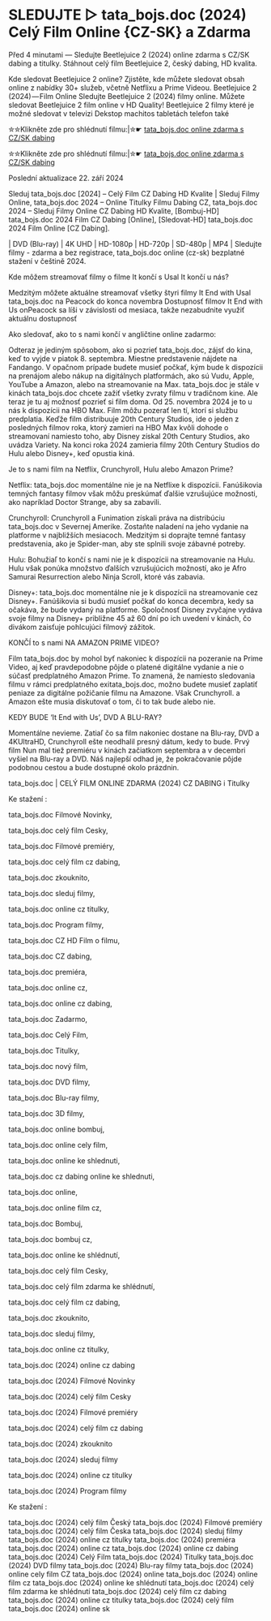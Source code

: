 # SLEDUJTE ▷ tata_bojs.doc (2024) Celý Film Online {CZ-SK} a Zdarma

Před 4 minutami — Sledujte Beetlejuice 2 (2024) online zdarma s CZ/SK dabing a titulky. Stáhnout celý film Beetlejuice 2, český dabing, HD kvalita.

Kde sledovat Beetlejuice 2 online? Zjistěte, kde můžete sledovat obsah online z nabídky 30+ služeb, včetně Netflixu a Prime Videou. Beetlejuice 2 (2024) — Film Online Sledujte Beetlejuice 2 (2024) filmy online. Můžete sledovat Beetlejuice 2 film online v HD Quality! Beetlejuice 2 filmy které je možné sledovat v televizi Dekstop machitos tabletách telefon také


✮✮Klikněte zde pro shlédnutí filmu:|✮☛ [tata_bojs.doc online zdarma s CZ/SK dabing](https://crotx.online/sk/movie/1163783/tata_bojs-doc.github)

✮✮Klikněte zde pro shlédnutí filmu:|✮☛ [tata_bojs.doc online zdarma s CZ/SK dabing](https://crotx.online/sk/movie/1163783/tata_bojs-doc.github)

Poslední aktualizace 22. září 2024


Sleduj tata_bojs.doc [2024] – Celý Film CZ Dabing HD Kvalite | Sleduj Filmy Online, tata_bojs.doc 2024 – Online Titulky Filmu Dabing CZ, tata_bojs.doc 2024 – Sleduj Filmy Online CZ Dabing HD Kvalite, [Bombuj-HD] tata_bojs.doc 2024 Film CZ Dabing [Online], [Sledovat-HD] tata_bojs.doc 2024 Film Online [CZ Dabing].

| DVD (Blu-ray) | 4K UHD | HD-1080p | HD-720p | SD-480p | MP4 | Sledujte filmy - zdarma a bez registrace, tata_bojs.doc online (cz-sk) bezplatné stažení v češtině 2024.

Kde môžem streamovať filmy o filme It končí s Usal It končí u nás?

Medzitým môžete aktuálne streamovať všetky štyri filmy It End with Usal tata_bojs.doc na Peacock do konca novembra Dostupnosť filmov It End with Us onPeacock sa líši v závislosti od mesiaca, takže nezabudnite využiť aktuálnu dostupnosť

Ako sledovať, ako to s nami končí v angličtine online zadarmo:

Odteraz je jediným spôsobom, ako si pozrieť tata_bojs.doc, zájsť do kina, keď to vyjde v piatok 8. septembra. Miestne predstavenie nájdete na Fandango. V opačnom prípade budete musieť počkať, kým bude k dispozícii na prenájom alebo nákup na digitálnych platformách, ako sú Vudu, Apple, YouTube a Amazon, alebo na streamovanie na Max. tata_bojs.doc je stále v kinách tata_bojs.doc chcete zažiť všetky zvraty filmu v tradičnom kine. Ale teraz je tu aj možnosť pozrieť si film doma. Od 25. novembra 2024 je to u nás k dispozícii na HBO Max. Film môžu pozerať len tí, ktorí si službu predplatia. Keďže film distribuuje 20th Century Studios, ide o jeden z posledných filmov roka, ktorý zamieri na HBO Max kvôli dohode o streamovaní namiesto toho, aby Disney získal 20th Century Studios, ako uvádza Variety. Na konci roka 2024 zamieria filmy 20th Century Studios do Hulu alebo Disney+, keď opustia kiná.

Je to s nami film na Netflix, Crunchyroll, Hulu alebo Amazon Prime?

Netflix: tata_bojs.doc momentálne nie je na Netflixe k dispozícii. Fanúšikovia temných fantasy filmov však môžu preskúmať ďalšie vzrušujúce možnosti, ako napríklad Doctor Strange, aby sa zabavili.

Crunchyroll: Crunchyroll a Funimation získali práva na distribúciu tata_bojs.doc v Severnej Amerike. Zostaňte naladení na jeho vydanie na platforme v najbližších mesiacoch. Medzitým si doprajte temné fantasy predstavenia, ako je Spider-man, aby ste splnili svoje zábavné potreby.

Hulu: Bohužiaľ to končí s nami nie je k dispozícii na streamovanie na Hulu. Hulu však ponúka množstvo ďalších vzrušujúcich možností, ako je Afro Samurai Resurrection alebo Ninja Scroll, ktoré vás zabavia.

Disney+: tata_bojs.doc momentálne nie je k dispozícii na streamovanie cez Disney+. Fanúšikovia si budú musieť počkať do konca decembra, kedy sa očakáva, že bude vydaný na platforme. Spoločnosť Disney zvyčajne vydáva svoje filmy na Disney+ približne 45 až 60 dní po ich uvedení v kinách, čo divákom zaisťuje pohlcujúci filmový zážitok.

KONČÍ to s nami NA AMAZON PRIME VIDEO?

Film tata_bojs.doc by mohol byť nakoniec k dispozícii na pozeranie na Prime Video, aj keď pravdepodobne pôjde o platené digitálne vydanie a nie o súčasť predplatného Amazon Prime. To znamená, že namiesto sledovania filmu v rámci predplatného exitata_bojs.doc, možno budete musieť zaplatiť peniaze za digitálne požičanie filmu na Amazone. Však Crunchyroll. a Amazon ešte musia diskutovať o tom, či to tak bude alebo nie.

KEDY BUDE ‘It End with Us’, DVD A BLU-RAY?

Momentálne nevieme. Zatiaľ čo sa film nakoniec dostane na Blu-ray, DVD a 4KUltraHD, Crunchyroll ešte neodhalil presný dátum, kedy to bude. Prvý film Nun mal tiež premiéru v kinách začiatkom septembra a v decembri vyšiel na Blu-ray a DVD. Náš najlepší odhad je, že pokračovanie pôjde podobnou cestou a bude dostupné okolo prázdnin.

tata_bojs.doc | CELÝ FILM ONLINE ZDARMA (2024) CZ DABING i Titulky

Ke stažení :

tata_bojs.doc Filmové Novinky,

tata_bojs.doc celý film Cesky,

tata_bojs.doc Filmové premiéry,

tata_bojs.doc celý film cz dabing,

tata_bojs.doc zkouknito,

tata_bojs.doc sleduj filmy,

tata_bojs.doc online cz titulky,

tata_bojs.doc Program filmy,

tata_bojs.doc CZ HD Film o filmu,

tata_bojs.doc CZ dabing,

tata_bojs.doc premiéra,

tata_bojs.doc online cz,

tata_bojs.doc online cz dabing,

tata_bojs.doc Zadarmo,

tata_bojs.doc Celý Film,

tata_bojs.doc Titulky,

tata_bojs.doc nový film,

tata_bojs.doc DVD filmy,

tata_bojs.doc Blu-ray filmy,

tata_bojs.doc 3D filmy,

tata_bojs.doc online bombuj,

tata_bojs.doc online cely film,

tata_bojs.doc online ke shlednuti,

tata_bojs.doc cz dabing online ke shlednuti,

tata_bojs.doc online,

tata_bojs.doc online film cz,

tata_bojs.doc Bombuj,

tata_bojs.doc bombuj cz,

tata_bojs.doc online ke shlédnutí,

tata_bojs.doc celý film Cesky,

tata_bojs.doc celý film zdarma ke shlédnutí,

tata_bojs.doc celý film cz dabing,

tata_bojs.doc zkouknito,

tata_bojs.doc sleduj filmy,

tata_bojs.doc online cz titulky,

tata_bojs.doc (2024) online cz dabing

tata_bojs.doc (2024) Filmové Novinky

tata_bojs.doc (2024) celý film Cesky

tata_bojs.doc (2024) Filmové premiéry

tata_bojs.doc (2024) celý film cz dabing

tata_bojs.doc (2024) zkouknito

tata_bojs.doc (2024) sleduj filmy

tata_bojs.doc (2024) online cz titulky

tata_bojs.doc (2024) Program filmy

Ke stažení :

tata_bojs.doc (2024) celý film Český tata_bojs.doc (2024) Filmové premiéry tata_bojs.doc (2024) celý film Česka tata_bojs.doc (2024) sleduj filmy tata_bojs.doc (2024) online cz titulky tata_bojs.doc (2024) premiéra tata_bojs.doc (2024) online cz tata_bojs.doc (2024) online cz dabing tata_bojs.doc (2024) Celý Film tata_bojs.doc (2024) Titulky tata_bojs.doc (2024) DVD filmy tata_bojs.doc (2024) Blu-ray filmy tata_bojs.doc (2024) online cely film CZ tata_bojs.doc (2024) online tata_bojs.doc (2024) online film cz tata_bojs.doc (2024) online ke shlédnutí tata_bojs.doc (2024) celý film zdarma ke shlédnutí tata_bojs.doc (2024) celý film cz dabing tata_bojs.doc (2024) online cz titulky tata_bojs.doc (2024) celý film tata_bojs.doc (2024) online sk
